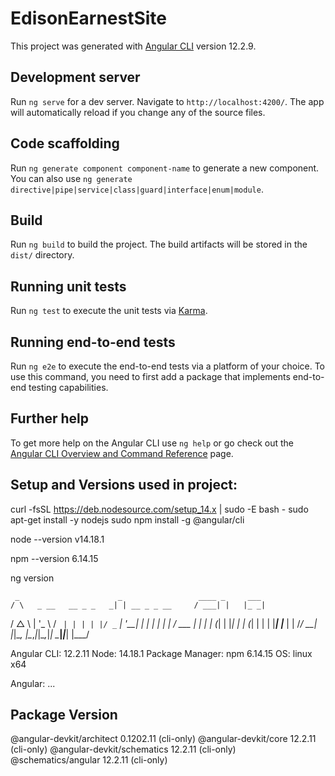 # EdisonEarnestSite

This project was generated with [Angular CLI](https://github.com/angular/angular-cli) version 12.2.9.

## Development server

Run `ng serve` for a dev server. Navigate to `http://localhost:4200/`. The app will automatically reload if you change any of the source files.

## Code scaffolding

Run `ng generate component component-name` to generate a new component. You can also use `ng generate directive|pipe|service|class|guard|interface|enum|module`.

## Build

Run `ng build` to build the project. The build artifacts will be stored in the `dist/` directory.

## Running unit tests

Run `ng test` to execute the unit tests via [Karma](https://karma-runner.github.io).

## Running end-to-end tests

Run `ng e2e` to execute the end-to-end tests via a platform of your choice. To use this command, you need to first add a package that implements end-to-end testing capabilities.

## Further help

To get more help on the Angular CLI use `ng help` or go check out the [Angular CLI Overview and Command Reference](https://angular.io/cli) page.




## Setup and Versions used in project:
curl -fsSL https://deb.nodesource.com/setup_14.x | sudo -E bash -
sudo apt-get install -y nodejs
sudo npm install -g @angular/cli

node --version
v14.18.1

npm --version
6.14.15

ng version

     _                      _                 ____ _     ___
    / \   _ __   __ _ _   _| | __ _ _ __     / ___| |   |_ _|
   / △ \ | '_ \ / _` | | | | |/ _` | '__|   | |   | |    | |
  / ___ \| | | | (_| | |_| | | (_| | |      | |___| |___ | |
 /_/   \_\_| |_|\__, |\__,_|_|\__,_|_|       \____|_____|___|
                |___/
    

Angular CLI: 12.2.11
Node: 14.18.1
Package Manager: npm 6.14.15
OS: linux x64

Angular: 
... 

Package                      Version
------------------------------------------------------
@angular-devkit/architect    0.1202.11 (cli-only)
@angular-devkit/core         12.2.11 (cli-only)
@angular-devkit/schematics   12.2.11 (cli-only)
@schematics/angular          12.2.11 (cli-only)
